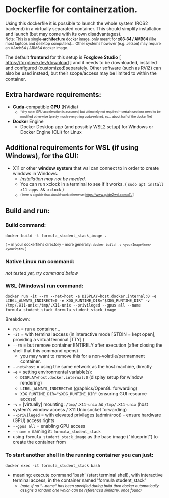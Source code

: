 # Dockerfile for containerzation.
Using this dockerfile it is possible to launch the whole system (ROS2 backend) in a virtually separated container. This should simplify installation and launch (but may come with its own disadvantages).  
<small>Note: This is a single-**architecture** docker image, only meant for **x86-64 / AMD64** (like most laptops and desktop computers)... Other systems however (e.g. Jetson) may require an AArch64 / ARM64 docker image.</small>  

The default **frontend** for this setup is **Foxglove Studio** [ https://foxglove.dev/download ] and it needs to be downloaded, installed and configured (customized)separately. Other software (such as RViZ) can also be used instead, but their scope/access may be limited to within the container.

## Extra hardware requirements:
- **Cuda**-compatible **GPU** (NVidia)
    - <sup><sub>*tiny note: GPU acceleration is assumed, but ultimately not required - certain sections need to be modified otherwise (pretty much everything cuda-related, so... about half of the dockerfile)</sub></sup>
- **Docker** Engine
    - Docker Desktop app (and possibly WSL2 setup) for Windows or Docker Engine (CLI) for Linux

## Additional requirements for WSL (if using Windows), for the GUI:
- X11 or other **window system** that wsl can connect to in order to create windows in Windows.
    - *Installation may not be needed.*
    - You can run xclock in a terminal to see if it works. ( `sudo apt install x11-apps && xclock` )
    - <sup><sub>( here is a guide that *should* work otherwise: https://www.guide2wsl.com/x11/ )</sub></sup>

## Build and run:
### Build command:
```
docker build -t formula_student_stack_image .
```
<small>( = in your dockerfile's directory - more generally: `docker build -t <yourImageName> <yourPath>` )</small>
### Native Linux run command:
*not tested yet, try command below*
### WSL (Windows) run command:
```
docker run -it --rm --net=host -e DISPLAY=host.docker.internal:0 -e LIBGL_ALWAYS_INDIRECT=0 -e XDG_RUNTIME_DIR="$XDG_RUNTIME_DIR" -v /tmp/.X11-unix:/tmp/.X11-unix --privileged --gpus all --name formula_student_stack formula_student_stack_image
```
Breakdown:
- `run` = run a container...
- `-it` = with terminal access (in interactive mode [STDIN = kept open], providing a virtual terminal [TTY] )
- `--rm` = but remove container ENTIRELY after execution (after closing the shell that this command opens)
    - you may want to remove this for a non-volatile/permamnent container.
- `--net=host` = using the same network as the host machine, directly
- `-e` = setting environmental variable(s):
    - `DISPLAY=host.docker.internal:0` (display setup for window rendering)
    - `LIBGL_ALWAYS_INDIRECT=0` (graphics/OpenGL forwarding)
    - `XDG_RUNTIME_DIR="$XDG_RUNTIME_DIR"` (ensuring GUI resource access)
- `-v` = \[virtually\] mounting: `/tmp/.X11-unix` as `/tmp/.X11-unix` (host system's window access / X11 Unix socket forwarding)
- `--privileged` = with elevated privilages (admin/root) - ensure hardware (GPU) access rights
- `--gpus all` = enabling GPU access
- `--name` = naming it: `formula_student_stack`
- using `formula_student_stack_image` as the base image ("blueprint") to create the container from

### To start another shell in the running container you can just:
```
docker exec -it formula_student_stack bash
```
- meaning: execute command 'bash' (start terminal shell), with interactive terminal access, in the container named 'formula student_stack'
    - <small>_(note: if no "--name" has been specified during build then docker automatically assigns a random one which can be referenced similarly, once found)_</small>
